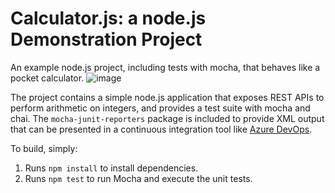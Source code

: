 Calculator.js: a node.js Demonstration Project
==============================================
An example node.js project, including tests with mocha, that behaves like
a pocket calculator.
![image](https://github.com/AliAbdullah20k0248/calculator/assets/96201834/eaa3b056-cf73-496f-85ef-effc9eea0a21)

The project contains a simple node.js application that exposes REST APIs
to perform arithmetic on integers, and provides a test suite with mocha
and chai.  The `mocha-junit-reporters` package is included to provide XML
output that can be presented in a continuous integration tool like
[Azure DevOps](https://azure.com/devops).

To build, simply:

1. Runs `npm install` to install dependencies.
2. Runs `npm test` to run Mocha and execute the unit tests.

